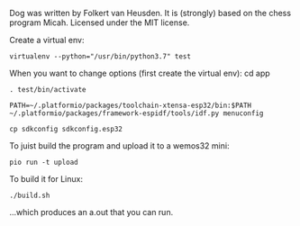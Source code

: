 Dog was written by Folkert van Heusden.
It is (strongly) based on the chess program Micah.
Licensed under the MIT license.


Create a virtual env:

	virtualenv --python="/usr/bin/python3.7" test

When you want to change options (first create the virtual env):
	cd app

	. test/bin/activate

	PATH=~/.platformio/packages/toolchain-xtensa-esp32/bin:$PATH ~/.platformio/packages/framework-espidf/tools/idf.py menuconfig

	cp sdkconfig sdkconfig.esp32

To juist build the program and upload it to a wemos32 mini:

	pio run -t upload

To build it for Linux:

	./build.sh

...which produces an a.out that you can run.
